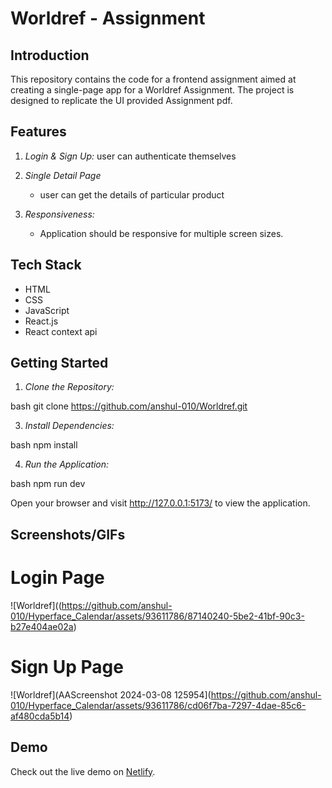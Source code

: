 # Worldref - Assignment

## Introduction

This repository contains the code for a frontend assignment aimed at creating a single-page app for a Worldref Assignment. The project is designed to replicate the UI provided Assignment pdf.


## Features

1. *Login & Sign Up:*
   user can authenticate themselves

2. *Single Detail Page*
   - user can get the details of particular product


5. *Responsiveness:*
   - Application should be responsive for multiple screen sizes.


## Tech Stack

- HTML
- CSS
- JavaScript
- React.js
- React context api


## Getting Started

1. *Clone the Repository:*

bash
git clone https://github.com/anshul-010/Worldref.git


3. *Install Dependencies:*

bash
npm install


4. *Run the Application:*

bash
npm run dev


Open your browser and visit http://127.0.0.1:5173/ to view the application.

## Screenshots/GIFs

# Login Page

![Worldref]((https://github.com/anshul-010/Hyperface_Calendar/assets/93611786/87140240-5be2-41bf-90c3-b27e404ae02a)

# Sign Up Page

![Worldref](AAScreenshot 2024-03-08 125954](https://github.com/anshul-010/Hyperface_Calendar/assets/93611786/cd06f7ba-7297-4dae-85c6-af480cda5b14)



## Demo

Check out the live demo on [Netlify](https://65eabccc601c524a3c167eef--creative-pegasus-22abf0.netlify.app/).
